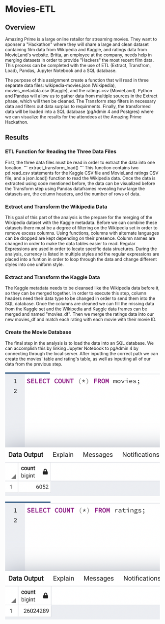 # Movies-ETL
## Overview
Amazing Prime is a large online retailor for streaming movies. They want to sponser a "Hackathon" where they will share a large and clean dataset containing film data from Wikipedia and Kaggle, and ratings data from MovieLand's website. Britta, an employee at the company, needs help in merging datasets in order to provide "Hackers" the most recent film data. This process can be completed with the use of ETL (Extract, Transfrom, Load), Pandas, Jupyter Notebook and a SQL database. 

The purpose of this assignment create a function that will read in three separate data files: wikipedia-movies.json (Wikipedia), movies_metadata.csv (Kaggle), and the ratings.csv (MovieLand). Python and Pandas will allow us to gather data from multiple sources in the Extract phase, which will then be cleaned. The Transform step filters in necessary data and filters out data surplus to requirments. Finally, the transformed data will be loaded into a SQL database (pgAdmin 4 and Postgres) where we can visualize the results for the attendees at the Amazing Prime Hackathon.   

## Results 
### ETL Function for Reading the Three Data Files
First, the three data files must be read in order to extract the data into one location. 
'''
extract_transform_load()
'''
This function contains two pd.read_csv statements for the Kaggle CSV file and MovieLand ratings CSV file, and a json.load() function to read the Wikipedia data. Once the data is extracted using code mentioned before, the data can be visualized before the Transform step using Pandas dataframes revealing how large the datasets are, the column headers, and the number of rows of data. 

### Extract and Transform the Wikipedia Data
This goal of this part of the analysis is the prepare for the merging of the Wikipedia dataset with the Kaggle metadata. Before we can combine these datasets there must be a degree of filtering on the Wikipedia set in order to remove excess columns. Using functions, columns with alternate languages can be dropped are kept depending on their presence. Column names are changed in order to make the data tables easier to read. Regular Expressions are used in order to locate specific data structures. During the analysis, currency is listed in multiple styles and the regular expressions are placed into a funtion in order to loop through the data and change different styles into one uniform style. 

### Extract and Transform the Kaggle Data
The Kaggle metadata needs to be cleansed like the Wikipedia data before it, so they can be merged together. In order to execute this step, column headers need their data type to be changed in order to send them into the SQL database. Once the columns are cleaned we can fill the missing data from the Kaggle set and the Wikipedia and Kaggle data frames can be merged and named "movies_df". Then we merge the ratings data into our new movies_df and match each rating with each movie with their movie ID. 

### Create the Movie Database
The final step in the analysis is to load the data into an SQL database. We can accomplish this by linking Jupyter Notebook to pgAdmin 4 by connecting through the local server. After inputting the correct path we can create the movies' table and rating's table, as well as inputting all of our data from the previous step. 

![image](Resources/movies_query.png)

![image](Resources/ratings_query.png)




